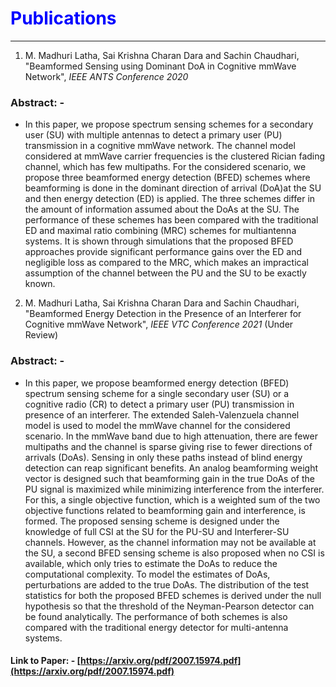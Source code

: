 # <span style="color:Blue;">Publications</span>
---
1. M. Madhuri Latha, Sai Krishna Charan Dara and Sachin Chaudhari, "Beamformed Sensing using Dominant DoA in Cognitive mmWave Network", *IEEE ANTS Conference 2020*
### Abstract: -
- In this paper, we propose spectrum sensing schemes for a secondary user (SU) with multiple antennas to detect a primary user (PU) transmission in a cognitive mmWave network. The channel model considered at mmWave carrier frequencies is the clustered Rician fading channel, which has few multipaths. For the considered scenario, we propose three beamformed energy detection (BFED) schemes where beamforming is done in the dominant direction of arrival (DoA)at the SU and then energy detection (ED) is applied. The three schemes differ in the amount of information assumed about the DoAs at the SU. The performance of these schemes has been compared with the traditional ED and maximal ratio combining (MRC) schemes for multiantenna systems. It is shown through simulations that the proposed BFED approaches provide significant performance gains over the ED and negligible loss as compared to the MRC, which makes an impractical assumption of the channel between the PU and the SU to be exactly known.

2.  M. Madhuri Latha, Sai Krishna Charan Dara and Sachin Chaudhari, "Beamformed Energy Detection in the Presence of an Interferer for Cognitive mmWave Network", *IEEE VTC Conference 2021* (Under Review)
### Abstract: -
- In this paper, we propose beamformed energy detection (BFED) spectrum sensing scheme for a single secondary user (SU) or a cognitive radio (CR) to detect a primary user (PU) transmission in presence of an interferer. The extended Saleh-Valenzuela channel model is used to model the mmWave channel for the considered scenario. In the mmWave band due to high attenuation, there are fewer multipaths and the channel is sparse giving rise to fewer directions of arrivals (DoAs). Sensing in only these paths instead of blind energy detection can reap significant benefits. An analog beamforming weight vector is designed such that beamforming gain in the true DoAs of the PU signal is maximized while minimizing interference from the interferer.  For this, a single objective function, which is a weighted sum of the two objective functions related to beamforming gain and interference, is formed. The proposed sensing scheme is designed under the knowledge of full CSI at the SU for the PU-SU and Interferer-SU channels. However, as the channel information may not be available at the SU, a second BFED sensing scheme is also proposed when no CSI is available, which only tries to estimate the DoAs to reduce the computational complexity. To model the estimates of DoAs, perturbations are added to the true DoAs. The distribution of the test statistics for both the proposed BFED schemes is derived under the null hypothesis so that the threshold of the Neyman-Pearson detector can be found analytically. The performance of both schemes is also compared with the traditional energy detector for multi-antenna systems.
#### Link to Paper: - [https://arxiv.org/pdf/2007.15974.pdf](https://arxiv.org/pdf/2007.15974.pdf)
